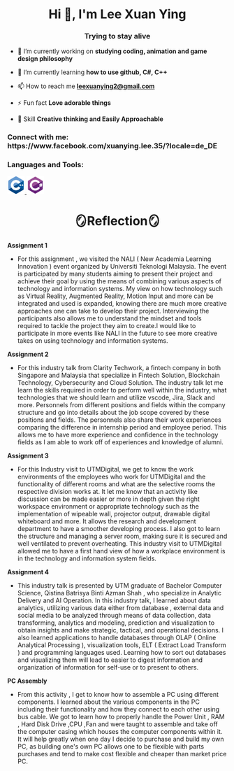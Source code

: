 <h1 align="center">Hi 👋, I'm Lee Xuan Ying</h1>
<h3 align="center">Trying to stay alive</h3>

- 🔭 I’m currently working on **studying coding, animation and game design philosophy**

- 🌱 I’m currently learning **how to use github, C#, C++**

- 📫 How to reach me **leexuanying2@gmail.com**

- ⚡ Fun fact **Love adorable things**

- 🎲 Skill **Creative thinking and Easily Approachable**

<h3 align="left">Connect with me: https://www.facebook.com/xuanying.lee.35/?locale=de_DE </h3>
<p align="left">
</p>

<h3 align="left">Languages and Tools:</h3>
<p align="left"> <a href="https://www.w3schools.com/cpp/" target="_blank" rel="noreferrer"> <img src="https://raw.githubusercontent.com/devicons/devicon/master/icons/cplusplus/cplusplus-original.svg" alt="cplusplus" width="40" height="40"/> </a> <a href="https://www.w3schools.com/cs/" target="_blank" rel="noreferrer"> <img src="https://raw.githubusercontent.com/devicons/devicon/master/icons/csharp/csharp-original.svg" alt="csharp" width="40" height="40"/> </a> </p>

<h1 align="center">🪞Reflection🪞</h1>

 **Assignment 1**
- For this assignment , we visited the NALI ( New Academia Learning Innovation ) event organized by Universiti Teknologi Malaysia. The event is participated by many students aiming to present their project and achieve their goal by using the means of combining various aspects of technology and information systems. My view on how technology such as Virtual Reality, Augmented Reality, Motion Input and more can be integrated and used is expanded, knowing there are much more creative approaches one can take to develop their project. Interviewing the participants also allows me to understand the mindset and tools required to tackle the project they aim to create.I would like to participate in more events like NALI in the future to see more creative takes on using technology and information systems.

**Assignment 2**
- For this industry talk from Clarity Techwork, a fintech company in both Singapore and Malaysia that specialize in Fintech Solution, Blockchain Technology, Cybersecurity and Cloud Solution. The industry talk let me learn the skills required in order to perform well within the industry, what technologies that we should learn and utilize vscode, Jira, Slack and more. Personnels from different positions and fields within the company structure and go into details about the job scope covered by these positions and fields. The personnels also share their work experiences comparing the difference in internship period and employee period. This allows me to have more experience and confidence in the technology fields as I am able to work off of experiences and knowledge of alumni.

**Assignment 3**
- For this Industry visit to UTMDigital, we get to know the work environments of the employees who work for UTMDigital and the functionality of different rooms and what are the selective rooms the respective division works at. It let me know that an activity like discussion can be made easier or more in depth given the right workspace environment or appropriate technology such as the implementation of wipeable wall, projector output, drawable digital whiteboard and more. It allows the research and development department to have a smoother developing process. I also got to learn the structure and managing a server room, making sure it is secured and well ventilated to prevent overheating. This industry visit to UTMDigital allowed me to have a first hand view of how a workplace environment is in the technology and information system fields.

**Assignment 4**
- This industry talk is presented by UTM graduate of Bachelor Computer Science, Qistina Batrisya Binti Azman Shah , who specialize in Analytic Delivery and AI Operation. In this industry talk, I learned about data analytics, utilizing various data either from database , external data and social media to be analyzed through means of data collection, data transforming, analytics and modeling, prediction and visualization to obtain insights and make strategic, tactical, and operational decisions. I also learned applications to handle databases through OLAP ( Online Analytical Processing ), visualization tools, ELT ( Extract Load Transform ) and programming languages used. Learning how to sort out databases and visualizing them will lead to easier to digest information and organization of information for self-use or to present to others.

**PC Assembly**
- From this activity , I get to know how to assemble a PC using different components. I learned about the various components in the PC including their functionality and how they connect to each other using bus cable. We got to learn how to properly handle the Power Unit , RAM , Hard Disk Drive ,CPU ,Fan and were taught to assemble and take off the computer casing which houses the computer components within it. It will help greatly when one day I decide to purchase and build my own PC, as building one's own PC allows one to be flexible with parts purchases and tend to make cost flexible and cheaper than market price PC.
